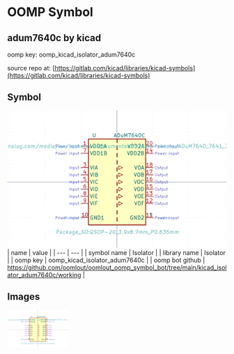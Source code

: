 # OOMP Symbol  
## adum7640c  by kicad  
  
oomp key: oomp_kicad_isolator_adum7640c  
  
source repo at: [https://gitlab.com/kicad/libraries/kicad-symbols](https://gitlab.com/kicad/libraries/kicad-symbols)  
## Symbol  
  
[![working.png](working_600.png)](working.png)  
| name | value | 
| --- | --- | 
| symbol name | Isolator | 
| library name | Isolator | 
| oomp key | oomp_kicad_isolator_adum7640c | 
| oomp bot github | https://github.com/oomlout/oomlout_oomp_symbol_bot/tree/main/kicad_isolator_adum7640c/working | 
## Images  
  
[![working.png](working_140.png)](working.png)  

